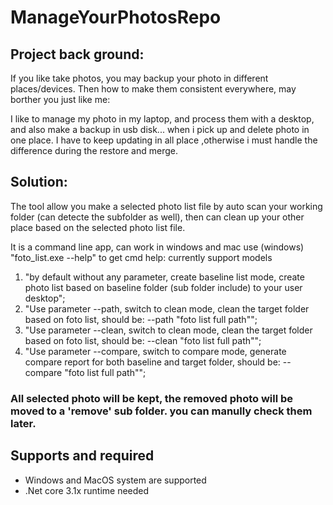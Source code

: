 # ManageYourPhotosRepo

## Project back ground:

If you like take photos, you may backup your photo in different places/devices. Then how to make them consistent everywhere, may borther you just like me:

I like to manage my photo in my laptop, and process them with a desktop, and also make a backup in usb disk... when i pick up and delete photo in one place.  I have to keep updating in all place ,otherwise i must handle the difference during the restore and merge.


## Solution:
The tool allow you make a selected photo list file by auto scan your working folder (can detecte the subfolder as well), then can clean up your other place based on the selected photo list file.

It is a command line app, can work in windows and mac
use (windows) "foto_list.exe --help" to get cmd help:
currently support models
1. "by default without any parameter, create baseline list mode, create photo list based on baseline folder (sub folder include) to your user desktop";
2. "Use parameter --path, switch to clean mode, clean the target folder based on foto list, should be: --path \"foto list full path\"";
3. "Use parameter --clean, switch to clean mode, clean the target folder based on foto list, should be: --clean \"foto list full path\"";
4. "Use parameter --compare, switch to compare mode, generate compare report for both baseline and target folder, should be: --compare \"foto list full path\"";


### All selected photo will be kept, the removed photo will be moved to a 'remove' sub folder. you can manully check them later.

## Supports and required
- Windows and MacOS system are supported
- .Net core 3.1x runtime needed
